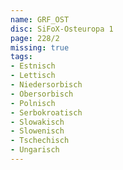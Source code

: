 ```yaml
---
name: GRF_OST
disc: SiFoX-Osteuropa 1
page: 228/2
missing: true
tags:
- Estnisch
- Lettisch
- Niedersorbisch
- Obersorbisch
- Polnisch
- Serbokroatisch
- Slowakisch
- Slowenisch
- Tschechisch
- Ungarisch
---
```

